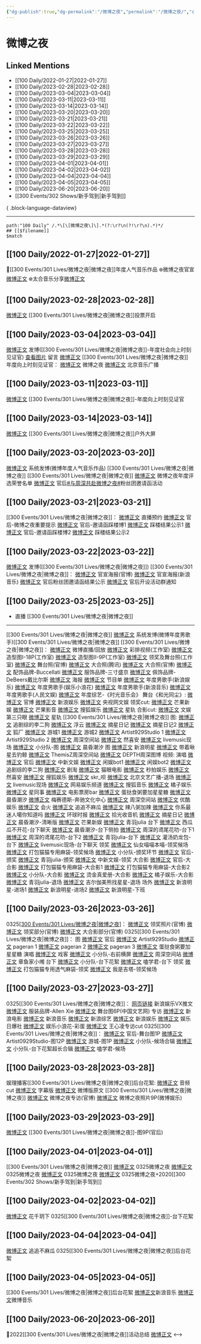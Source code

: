 ```yaml
---
{"dg-publish":true,"dg-permalink":"/微博之夜","permalink":"/微博之夜/","created":"2022-12-22T16:17:00.000+08:00","updated":"2023-08-24T18:47:45.599+08:00"}
---
```


# 微博之夜

## Linked Mentions
- [[100 Daily/2022-01-27\|2022-01-27]]
- [[100 Daily/2023-02-28\|2023-02-28]]
- [[100 Daily/2023-03-04\|2023-03-04]]
- [[100 Daily/2023-03-11\|2023-03-11]]
- [[100 Daily/2023-03-14\|2023-03-14]]
- [[100 Daily/2023-03-20\|2023-03-20]]
- [[100 Daily/2023-03-21\|2023-03-21]]
- [[100 Daily/2023-03-22\|2023-03-22]]
- [[100 Daily/2023-03-25\|2023-03-25]]
- [[100 Daily/2023-03-26\|2023-03-26]]
- [[100 Daily/2023-03-27\|2023-03-27]]
- [[100 Daily/2023-03-28\|2023-03-28]]
- [[100 Daily/2023-03-29\|2023-03-29]]
- [[100 Daily/2023-04-01\|2023-04-01]]
- [[100 Daily/2023-04-02\|2023-04-02]]
- [[100 Daily/2023-04-04\|2023-04-04]]
- [[100 Daily/2023-04-05\|2023-04-05]]
- [[100 Daily/2023-06-20\|2023-06-20]]
- [[300 Events/302 Shows/新手驾到\|新手驾到]]

{ .block-language-dataview}

---

```expander
path:"100 Daily" /.*\[\[微博之夜\]\].*(?:\r?\n(?!\r?\n).*)*/
## [[$filename]]
$match
```
## [[100 Daily/2022-01-27\|2022-01-27]]
🌟[[300 Events/301 Lives/微博之夜\|微博之夜]]年度人气音乐作品
❄️微博之夜官宣[微博正文](https://m.weibo.cn/6466290670/4730293020001801)
❄️太合音乐分享[微博正文](https://m.weibo.cn/6466290670/4730340805182549)
## [[100 Daily/2023-02-28\|2023-02-28]]
[微博正文](https://weibo.com/detail/4874156417746899) [[300 Events/301 Lives/微博之夜\|微博之夜]]投票开启
## [[100 Daily/2023-03-04\|2023-03-04]]
[微博正文](https://weibo.com/1736988591/4875571344970449) 发博([[300 Events/301 Lives/微博之夜\|微博之夜]]-年度社会向上时刻见证官)
[查看图片](https://wx3.sinaimg.cn/large/0088n2Pggy1hbo8bgaz5jj30yi076aan.jpg) 留言 [微博正文](https://weibo.com/1736988591/4875199494755346)
[[300 Events/301 Lives/微博之夜\|微博之夜]] 年度向上时刻见证官：
[微博正文](https://weibo.com/1677969704/4875549879306455) 微博之夜
[微博正文](https://weibo.com/1910355794/4875574369322927) 北京音乐广播
## [[100 Daily/2023-03-11\|2023-03-11]]
[微博正文](https://weibo.com/detail/4878082671906432) [[300 Events/301 Lives/微博之夜\|微博之夜]]-年度向上时刻见证官
## [[100 Daily/2023-03-14\|2023-03-14]]
[微博正文](https://weibo.com/6525010965/4879278644137185) [[300 Events/301 Lives/微博之夜\|微博之夜]]户外大屏

## [[100 Daily/2023-03-20\|2023-03-20]]
[微博正文](https://weibo.com/1736988591/4881336039640029) 系统发博(微博年度人气音乐作品) [[300 Events/301 Lives/微博之夜\|微博之夜]]
[[300 Events/301 Lives/微博之夜\|微博之夜]]
[微博正文](https://weibo.com/1677969704/4881320247822760) 微博之夜年度评选荣誉名单
[微博正文](https://weibo.com/5248300719/4881340468035636) 官后[#与周深共赴微博之夜#](https://s.weibo.com/weibo?q=%23%E4%B8%8E%E5%91%A8%E6%B7%B1%E5%85%B1%E8%B5%B4%E5%BE%AE%E5%8D%9A%E4%B9%8B%E5%A4%9C%23)粉丝团邀请函活动
## [[100 Daily/2023-03-21\|2023-03-21]]
[[300 Events/301 Lives/微博之夜\|微博之夜]]：
[微博正文](https://weibo.com/1677969704/4881783822749579) 直播预约
[微博正文](https://weibo.com/5248300719/4881793071452548) 官后-微博之夜重要提示
[微博正文](https://weibo.com/5248300719/4881744295103145) 官后-邀请函踩楼博1
[微博正文](https://weibo.com/5248300719/4881779587285920) 踩楼结果公示1
[微博正文](https://weibo.com/5248300719/4881827711685203) 官后-邀请函踩楼博2
[微博正文](https://weibo.com/5248300719/4881853309262831) 踩楼结果公示2
## [[100 Daily/2023-03-22\|2023-03-22]]
[微博正文](https://weibo.com/1736988591/4882046293643636) 发博([[300 Events/301 Lives/微博之夜\|微博之夜]])
[[300 Events/301 Lives/微博之夜\|微博之夜]]：
[微博正文](https://weibo.com/1677969704/4882056394310083) 官宣海报(官博)
[微博正文](https://weibo.com/1266269835/4882046646485105) 官宣海报(新浪音乐)
[微博正文](https://weibo.com/5248300719/4882183083267607) 官后粉丝团邀请函结果公示
[微博正文](https://weibo.com/5248300719/4882194860869748) 官后开设活动群通知
## [[100 Daily/2023-03-25\|2023-03-25]]
  - 直播 [[300 Events/301 Lives/微博之夜\|微博之夜]]
---
[[300 Events/301 Lives/微博之夜\|微博之夜]]
[微博正文](https://weibo.com/1736988591/4883308704180404) 系统发博(微博年度男歌手)[[300 Events/301 Lives/微博之夜\|微博之夜]]
[[300 Events/301 Lives/微博之夜\|微博之夜]]：
[微博正文](https://weibo.com/1677969704/4883239141902363) 微博直播/回放
[微博正文](https://weibo.com/7478855230/4883178861632555) 彩排视频(工作室)
[微博正文](https://weibo.com/7478855230/4883207964594680) 造型图I-18P(工作室)
[微博正文](https://weibo.com/7478855230/4883235924347478) 造型图II-9P(工作室)
[微博正文](https://weibo.com/7478855230/4883329336216523) 领奖及舞台照(工作室)
[微博正文](https://weibo.com/1677969704/4883312269601056) 舞台照(官博)
[微博正文](https://weibo.com/2591595652/4883315578121801) 大合照(腾讯)
[微博正文](https://weibo.com/1677969704/4883313208072315) 大合照(官博)
[微博正文](https://weibo.com/2279650092/4883227640332695) 配饰品牌-Buccellati
[微博正文](https://weibo.com/5525460897/4883240374504587) 服饰品牌-三寸盛京
[微博正文](https://weibo.com/2464641902/4883322658621181) 佩饰品牌-DeBeers戴比尔斯
[微博正文](https://weibo.com/1677969704/4883263556710535) 海报
[微博正文](https://weibo.com/1677969704/4883259466978854) 节目单
[微博正文](https://weibo.com/1642591402/4883284574626962) 年度男歌手(新浪娱乐)
[微博正文](https://weibo.com/5611783716/4883283332845303) 年度男歌手(娱乐小浪花)
[微博正文](https://weibo.com/1266269835/4883294527435114) 年度男歌手(新浪音乐)
[微博正文](https://weibo.com/7362512027/4883319268840015) 年度男歌手(人民文娱)
[微博正文](https://weibo.com/7703778879/4883282867800964) 年度综艺-《时光音乐会》
舞台《和光同尘》:
[微博正文](https://weibo.com/1677969704/4883271550773621) 官博
[微博正文](https://weibo.com/1642591402/4883270065734362) 新浪娱乐
[微博正文](https://weibo.com/7735105675/4883289582887926) 央视网文娱
领奖cut:
[微博正文](https://weibo.com/1591169702/4883286633008576) 芒果新娱
[微博正文](https://weibo.com/3223747774/4883286927386054) 芒果影音
[微博正文](https://weibo.com/1843633441/4883287644839108) 搜狐娱乐
[微博正文](https://weibo.com/6466290670/4883297589003578) 星轨
合影cut:
[微博正文](https://weibo.com/1371117067/4883310599476855) 文娱第三只眼
[微博正文](https://weibo.com/6466290670/4883320959669284) 星轨
[[300 Events/301 Lives/微博之夜\|微博之夜]]
图:
[微博正文](https://weibo.com/2151481347/4883262659370756) 追剧综的李二狗
[微博正文](https://weibo.com/1345454230/4883263493769614) 浮云
[微博正文](https://weibo.com/6859101100/4883266811213814) 摘星日记
[微博正文](https://weibo.com/6859101100/4883288441234664) 摘星日记2
[微博正文](https://weibo.com/6525010965/4883267155685371) 狐厂
[微博正文](https://weibo.com/1801743981/4883269323868587) 游城1
[微博正文](https://weibo.com/1801743981/4883296120511356) 游城2
[微博正文](https://weibo.com/6873250805/4883281017316219) Artist929Studio 1
[微博正文](https://weibo.com/6873250805/4883298725421235) Artist929Studio 2
[微博正文](https://weibo.com/7183015833/4883300168764784) 周深空间站
[微博正文](https://weibo.com/6030707554/4883284541343891) 然喜安
[微博正文](https://weibo.com/2099868183/4883283881528570) livemusic现场
[微博正文](https://weibo.com/5516625428/4883320715875630) 小分队-图
[微博正文](https://weibo.com/7257609027/4883322662033858) 晨昏潮汐 图
[微博正文](https://weibo.com/2921243620/4883282288196873) 新浪明星
[微博正文](https://weibo.com/3246571812/4883487452561957) 带着啾星去钓鲸
[微博正文](https://weibo.com/7183015833/4883489273151580) ThemisZ周深空间站
[微博正文](https://weibo.com/2975204920/4883496902332996) DEPTH周深图博
视频:
演唱
[微博正文](https://weibo.com/5248300719/4883359295603592) 官后
[微博正文](https://weibo.com/7728745629/4883263765630172) 中新文娱
[微博正文](https://weibo.com/1665101292/4883263951490804) 闲娱bot1
[微博正文](https://weibo.com/1665101292/4883265301253204) 闲娱bot2
[微博正文](https://weibo.com/2151481347/4883263699570519) 追剧综的李二狗
[微博正文](https://weibo.com/5697928291/4883264924567474) 剧淘
[微博正文](https://weibo.com/2611607127/4883264463216263) 猫眼电影
[微博正文](https://weibo.com/3849658397/4883264118232489) 秒拍娱乐
[微博正文](https://weibo.com/6030707554/4883267288841621) 然喜安
[微博正文](https://weibo.com/1843633441/4883266467814496) 搜狐娱乐
[微博正文](https://weibo.com/6433509682/4883271148643458) skr_呗
[微博正文](https://weibo.com/2106115754/4883269232126056) 北京文艺广播-退场
[微博正文](https://weibo.com/2099868183/4883267906707039) livemusic现场
[微博正文](https://weibo.com/2674977220/4883268845467474) 网易娱乐频道
[微博正文](https://weibo.com/2137094647/4883270276238660) 搜狐音乐
[微博正文](https://weibo.com/5291824241/4883271576209472) 橘子娱乐
[微博正文](https://weibo.com/7090942012/4883270859509444) 星同事
[微博正文](https://weibo.com/3348078992/4883274881850211) 电影票房bar
[微博正文](https://weibo.com/6048634807/4883281227289532) 蛋挞食粥要加星星糖
[微博正文](https://weibo.com/7257609027/4883285995444633) 晨昏潮汐
[微博正文](https://weibo.com/2786930387/4883270888342783) 梅赛德斯-奔驰文化中心
[微博正文](https://weibo.com/7183015833/4883291801393766) 周深空间站
[微博正文](https://weibo.com/1763415704/4883292459909005) 优酷娱乐
[微博正文](https://weibo.com/3725773862/4883267297747845) 会火
[微博正文](https://weibo.com/5657474252/4883297308260474) 追追不麻瓜
[微博正文](https://weibo.com/7628792895/4883308078694830) 辣八粥加辣
[微博正文](https://weibo.com/7724525486/4883312461748578) 你系最迷人噶你知道吗
[微博正文](https://weibo.com/7442413095/4883313363259233) 环球时报
[微博正文](https://weibo.com/3257147811/4883266161875309) 拾光收音机
[微博正文](https://weibo.com/6859101100/4883487385454314) 摘星日记
[微博正文](https://weibo.com/7257609027/4883353532369571) 晨昏潮汐-清晰版
[微博正文](https://weibo.com/1591169702/4883461854726158) 芒果新娱
[微博正文](https://weibo.com/5687925420/4883363494888244) 青羽julia
台下
[微博正文](https://weibo.com/2309038045/4883284817644739) 西瓜瓜不开花-台下聊天
[微博正文](https://weibo.com/7257609027/4883455232442463) 晨昏潮汐-台下侧拍
[微博正文](https://weibo.com/1687379382/4883337334489293) 周深的鸢尾花叻-台下1
[微博正文](https://weibo.com/1687379382/4883348672220719) 周深的鸢尾花叻-台下2
[微博正文](https://weibo.com/5687925420/4883370393469495) 青羽julia-台下
[微博正文](https://weibo.com/6613205798/4883484630584379) 灌汤奶龙包-台下
[微博正文](https://weibo.com/2099868183/4883327254796118) livemusic现场-台下聊天
领奖
[微博正文](https://weibo.com/1492750365/4883286402318253) 仙女喵喵本喵-领奖候场
[微博正文](https://weibo.com/5217401849/4883356124446794) 打包猫猫专用麻袋-领奖候场
[微博正文](https://weibo.com/5516625428/4883348440745875) 小分队-颁奖环节
[微博正文](https://weibo.com/5248300719/4883439611807779) 官后-颁奖
[微博正文](https://weibo.com/5687925420/4883494503188332) 青羽julia-颁奖
[微博正文](https://weibo.com/7728745629/4883285317275964) 中新文娱-领奖
大合影
[微博正文](https://weibo.com/5248300719/4883473539536458) 官后-大合影
[微博正文](https://weibo.com/5217401849/4883348658588086) 打包猫猫专用麻袋-大合影1
[微博正文](https://weibo.com/5217401849/4883335349798736) 打包猫猫专用麻袋-大合影2
[微博正文](https://weibo.com/5516625428/4883359757762698) 小分队-大合影
[微博正文](https://weibo.com/6559402245/4883309563224003) 烫金真爱册-大合影
[微博正文](https://weibo.com/5291824241/4883313246351510) 橘子娱乐-大合影
[微博正文](https://weibo.com/5687925420/4883308545319468) 青羽julia-退场
[微博正文](https://weibo.com/1784413327/4883316282754582) 吉尔伽美熊找星星-退场
场外
[微博正文](https://weibo.com/2921243620/4883266908464752) 新浪明星-进场1
[微博正文](https://weibo.com/2921243620/4883304963383292) 新浪明星-进场2
[微博正文](https://weibo.com/2921243620/4883318690813577) 新浪明星-下班
## [[100 Daily/2023-03-26\|2023-03-26]]
0325[[300 Events/301 Lives/微博之夜\|微博之夜]](续)：
[微博正文](https://weibo.com/1677969704/4883552779108980) 领奖照片(官博)
[微博正文](https://weibo.com/1677969704/4883508172947715) 领奖部分(官博)
[微博正文](https://weibo.com/1677969704/4883529097546785) 大合影部分(官博)
0325[[300 Events/301 Lives/微博之夜\|微博之夜]]：
图
[微博正文](https://weibo.com/5248300719/4883665202711545) 官后
[微博正文](https://weibo.com/6873250805/4883610278300680) Artist929Studio
[微博正文](https://weibo.com/7633014126/4883568881303686) pageran 1
[微博正文](https://weibo.com/7633014126/4883579785713704) pageran 2
[微博正文](https://weibo.com/7633014126/4883649943835859) pageran 3
[微博正文](https://weibo.com/6048634807/4883640556717481) 蛋挞食粥要加星星糖
演唱
[微博正文](https://weibo.com/6891885433/4883477017133364) 戏客
[微博正文](https://weibo.com/5516625428/4883639541959214) 小分队-右前横屏
[微博正文](https://weibo.com/7183015833/4883526044617532) 周深空间站
[微博正文](https://weibo.com/1007482505/4883331797751150) 章鱼家小缃
台下
[微博正文](https://weibo.com/5516625428/4883666722097459) 小分队-台下花絮
[微博正文](https://weibo.com/1901459883/4883610400457896) 嗑学君-台下
领奖
[微博正文](https://weibo.com/5217401849/4883560971110920) 打包猫猫专用透气麻袋-领奖
[微博正文](https://weibo.com/5660650573/4883498747301499) 我是吉塔-领奖候场

## [[100 Daily/2023-03-27\|2023-03-27]]
0325[[300 Events/301 Lives/微博之夜\|微博之夜]]：
[网页链接](https://weibo.cn/sinaurl?u=https%3A%2F%2Fmp.weixin.qq.com%2Fs%2FjjyV-gYdQyTfFDCS_5gIFw) 新浪娱乐VX推文
[微博正文](https://weibo.com/1744669435/Mz2MFiUAb) 服装品牌-Allen Xie
[微博正文](http://weibo.com/3171364240/MzcjTCfsT) 舞台图6P(中国文艺网)
专访
[微博正文](http://weibo.com/1623886424/MzdvyeTpm) 新浪电影
[微博正文](http://weibo.com/1266269835/MzdoUCB3r) 新浪音乐
[微博正文](http://weibo.com/1878335471/MzdoY63F3) 新浪综艺
[微博正文](http://weibo.com/1642591402/MzdmQlTEU) 新浪娱乐
[微博正文](http://weibo.com/1653255165/MzdpxkcDQ) 娱乐日爆社
[微博正文](http://weibo.com/5611783716/MzdpXD5qE) 娱乐小浪花-彩蛋
[微博正文](https://weibo.com/3199780861/Mzfpc64Gj) 王心凌专访cut
0325[[300 Events/301 Lives/微博之夜\|微博之夜]]：
[微博正文](http://weibo.com/5248300719/Mzg4gDXVb) 官后-舞台图1P
[微博正文](http://weibo.com/6873250805/MzfOirkPo) Artist0929Studio-图12P
[微博正文](http://weibo.com/1801743981/Mz7w3uwSK) 游城-图1P
[微博正文](https://weibo.com/5516625428/MzbkE1ZIS) 小分队-候场合辑
[微博正文](http://weibo.com/5516625428/MzfnTdF6w) 小分队-台下花絮超长合辑
[微博正文](http://weibo.com/1901459883/Mz2svjHie) 嗑学君-候场

## [[100 Daily/2023-03-28\|2023-03-28]]
娱理播客[[300 Events/301 Lives/微博之夜\|微博之夜]]后台花絮:
[微博正文](http://weibo.com/6466290670/Mzl07yq3u) 音频cut
[微博正文](https://weibo.com/2134412765/Mzk6ZFp1Y) 字幕版
[微博正文](http://weibo.com/5737990122/Mzlr0pC5s) 微博版原文
[[300 Events/301 Lives/微博之夜\|微博之夜]]
[微博正文](https://weibo.com/1677969704/Mzmt826t5) 微博之夜专访(官博)
[微博正文](https://weibo.com/1270492934/MznsbeYOj) 微博之夜照片9P(微博娱乐)
## [[100 Daily/2023-03-29\|2023-03-29]]
[微博正文](http://weibo.com/5248300719/Mzymhd1JJ) [[300 Events/301 Lives/微博之夜\|微博之夜]]-图9P(官后)
## [[100 Daily/2023-04-01\|2023-04-01]]
[[300 Events/301 Lives/微博之夜\|微博之夜]]
[微博正文](http://weibo.com/7507335683/MzSqKA8jB) 0325微博之夜
[微博正文](http://weibo.com/6273917329/MzSTA1bcy) 0325微博之夜
[微博正文](http://weibo.com/7292087546/MzTlwqXob) 0325微博之夜
[微博正文](http://weibo.com/6864158871/MzStZyrSg) 0325微博之夜+2020[[300 Events/302 Shows/新手驾到\|新手驾到]]
## [[100 Daily/2023-04-02\|2023-04-02]]
[微博正文](https://weibo.com/7285372036/MA1Sj17Td) 花千玥下 0325[[300 Events/301 Lives/微博之夜\|微博之夜]]-台下花絮
## [[100 Daily/2023-04-04\|2023-04-04]]
[微博正文](http://weibo.com/5657474252/MAtohbMuH) 追追不麻瓜 0325[[300 Events/301 Lives/微博之夜\|微博之夜]]后台花絮

## [[100 Daily/2023-04-05\|2023-04-05]]
[[300 Events/301 Lives/微博之夜\|微博之夜]]后台花絮
[微博正文](https://weibo.com/1266269835/4887285172012544)新浪音乐
[微博正文](https://weibo.com/3252743925/4887284606309924)微博音乐
## [[100 Daily/2023-06-20\|2023-06-20]]
🌟2022[[300 Events/301 Lives/微博之夜\|微博之夜]]活动总结 [微博正文](https://weibo.com/6466290670/4914818651521693)
<-->